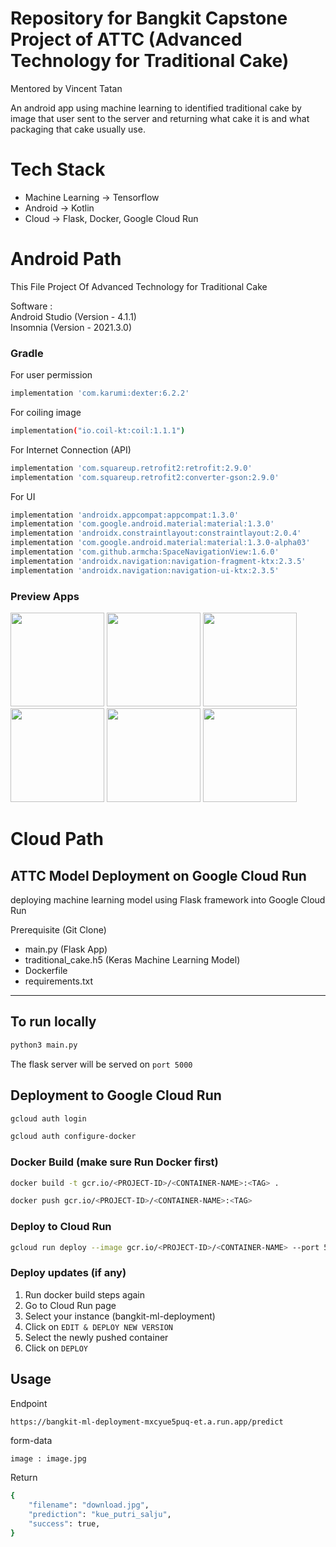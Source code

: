 # Repository for Bangkit Capstone Project of ATTC (Advanced Technology for Traditional Cake)
Mentored by Vincent Tatan

An android app using machine learning to identified traditional cake by image that user sent to the server and returning what cake it is and what packaging that cake usually use.

# Tech Stack
- Machine Learning -> Tensorflow
- Android -> Kotlin
- Cloud -> Flask, Docker, Google Cloud Run



# Android Path

This File Project Of Advanced Technology for Traditional Cake

Software :  
Android Studio (Version - 4.1.1)  
Insomnia (Version - 2021.3.0)

### Gradle
For user permission
```bash
implementation 'com.karumi:dexter:6.2.2'
```
For coiling image
```bash
implementation("io.coil-kt:coil:1.1.1")
```
For Internet Connection (API)
```bash
implementation 'com.squareup.retrofit2:retrofit:2.9.0'
implementation 'com.squareup.retrofit2:converter-gson:2.9.0'
```

For UI
```bash
implementation 'androidx.appcompat:appcompat:1.3.0'
implementation 'com.google.android.material:material:1.3.0'
implementation 'androidx.constraintlayout:constraintlayout:2.0.4'
implementation 'com.google.android.material:material:1.3.0-alpha03'
implementation 'com.github.armcha:SpaceNavigationView:1.6.0'
implementation 'androidx.navigation:navigation-fragment-ktx:2.3.5'
implementation 'androidx.navigation:navigation-ui-ktx:2.3.5'
```

### Preview Apps
<img src="https://user-images.githubusercontent.com/29168567/121363635-54ffe800-c961-11eb-8fd6-9a1c71bf27fc.jpeg" width="150" />  <img src="https://user-images.githubusercontent.com/29168567/121363683-5d582300-c961-11eb-9efc-3de4e54c758e.jpeg" width="150" />  <img src="https://user-images.githubusercontent.com/29168567/121363727-65b05e00-c961-11eb-99d7-30e0b0a67c7f.jpeg" width="150" />  <img src="https://user-images.githubusercontent.com/29168567/121363738-6943e500-c961-11eb-8db1-1c75c3ebe274.jpeg" width="150" />  <img src="https://user-images.githubusercontent.com/29168567/121363759-6d700280-c961-11eb-8c79-b9db7a208c40.jpeg" width="150" />  <img src="https://user-images.githubusercontent.com/29168567/121363775-71038980-c961-11eb-860c-fc577f31948d.jpeg" width="150" />


# Cloud Path

## ATTC Model Deployment on Google Cloud Run

deploying machine learning model using Flask framework into Google Cloud Run

Prerequisite (Git Clone)

- main.py (Flask App)
- traditional_cake.h5 (Keras Machine Learning Model)
- Dockerfile
- requirements.txt

---

## To run locally

```bash
python3 main.py
```

The flask server will be served on `port 5000`

## Deployment to Google Cloud Run

```bash
gcloud auth login
```

```bash
gcloud auth configure-docker
```

### Docker Build (make sure Run Docker first)

```bash
docker build -t gcr.io/<PROJECT-ID>/<CONTAINER-NAME>:<TAG> .
```

```bash
docker push gcr.io/<PROJECT-ID>/<CONTAINER-NAME>:<TAG>
```

### Deploy to Cloud Run

```bash
gcloud run deploy --image gcr.io/<PROJECT-ID>/<CONTAINER-NAME> --port 5000
```

### Deploy updates (if any)
1. Run docker build steps again
2. Go to Cloud Run page
3. Select your instance (bangkit-ml-deployment)
4. Click on `EDIT & DEPLOY NEW VERSION`
5. Select the newly pushed container
6. Click on `DEPLOY`

## Usage

Endpoint

```bash
https://bangkit-ml-deployment-mxcyue5puq-et.a.run.app/predict
```

form-data

```
image : image.jpg
```

Return

```bash
{
    "filename": "download.jpg",
    "prediction": "kue_putri_salju",
    "success": true,
}
```

